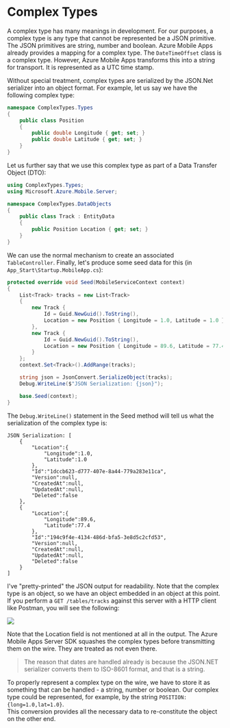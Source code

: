 # Complex Types

A complex type has many meanings in development.  For our purposes, a complex type is any type that cannot be represented
be a JSON primitive.  The JSON primitives are string, number and boolean.  Azure Mobile Apps already provides a mapping
for a complex type.  The `DateTimeOffset` class is a complex type.  However, Azure Mobile Apps transforms this into a
string for transport.  It is represented as a UTC time stamp. 

Without special treatment, complex types are serialized by the JSON.Net serializer into an object format.  For example, let
us say we have the following complex type:

```csharp
namespace ComplexTypes.Types
{
    public class Position
    {
        public double Longitude { get; set; }
        public double Latitude { get; set; }
    }
}
```

Let us further say that we use this complex type as part of a Data Transfer Object (DTO):

```csharp
using ComplexTypes.Types;
using Microsoft.Azure.Mobile.Server;

namespace ComplexTypes.DataObjects
{
    public class Track : EntityData
    {
        public Position Location { get; set; }
    }
}
```

We can use the normal mechanism to create an associated `TableController`.  Finally, let's produce 
some seed data for this (in `App_Start\Startup.MobileApp.cs`):

```csharp
protected override void Seed(MobileServiceContext context)
{
    List<Track> tracks = new List<Track>
    {
        new Track {
            Id = Guid.NewGuid().ToString(),
            Location = new Position { Longitude = 1.0, Latitude = 1.0 }
        },
        new Track {
            Id = Guid.NewGuid().ToString(),
            Location = new Position { Longitude = 89.6, Latitude = 77.4 }
        }
    };
    context.Set<Track>().AddRange(tracks);

    string json = JsonConvert.SerializeObject(tracks);
    Debug.WriteLine($"JSON Serialization: {json}");

    base.Seed(context);
}
```

The `Debug.WriteLine()` statement in the Seed method will tell us what the serialization of the complex
type is:

```
JSON Serialization: [
    {
        "Location":{
            "Longitude":1.0,
            "Latitude":1.0
        },
        "Id":"1dccb623-d777-407e-8a44-779a283e11ca",
        "Version":null,
        "CreatedAt":null,
        "UpdatedAt":null,
        "Deleted":false
    },
    {
        "Location":{
            "Longitude":89.6,
            "Latitude":77.4
        },
        "Id":"194c9f4e-4134-486d-bfa5-3e8d5c2cfd53",
        "Version":null,
        "CreatedAt":null,
        "UpdatedAt":null,
        "Deleted":false
    }
]
```

I've "pretty-printed" the JSON output for readability.  Note that the complex type is an object, so we have an
object embedded in an object at this point.  If you perform a `GET /tables/tracks` against this server with a
HTTP client like Postman, you will see the following:

![][complex-1]

Note that the Location field is not mentioned at all in the output.  The Azure Mobile Apps Server SDK squashes
the complex types before transmitting them on the wire.  They are treated as not even there.  

> The reason that dates are handled already is because the JSON.NET serializer converts them to ISO-8601 format,
and that is a string.

To properly represent a complex type on the wire, we have to store it as something that can be handled - a string,
number or boolean.  Our complex type could be represented, for example, by the string `POSITION:{long=1.0,lat=1.0}`.  
This conversion provides all the necessary data to re-constitute the object on the other end.

<!-- Images -->
[complex-1]: img/complex-1.PNG


